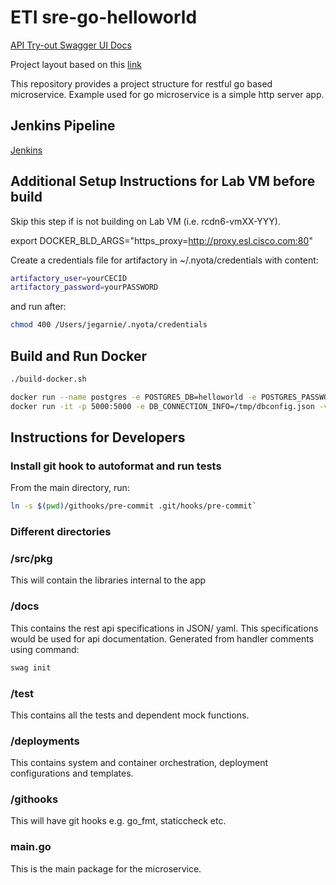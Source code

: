 # ETI sre-go-helloworld

[API Try-out Swagger UI Docs](https://wwwin-github.cisco.com/pages/eti/sre-go-helloworld)

Project layout based on this [link](https://github.com/golang-standards/project-layout)

This repository provides a project structure for restful go based microservice. Example used
for go microservice is a simple http server app.

## Jenkins Pipeline

[Jenkins](https://engci-private-sjc.cisco.com/jenkins/eti-sre/job/SRE/job/pipeline/job/sre-go-helloworld/)

## Additional Setup Instructions for Lab VM before build

Skip this step if is not building on Lab VM (i.e. rcdn6-vmXX-YYY).

export DOCKER_BLD_ARGS="https_proxy=http://proxy.esl.cisco.com:80"

Create a credentials file for artifactory in ~/.nyota/credentials with content:

```bash
artifactory_user=yourCECID
artifactory_password=yourPASSWORD
```

and run after:

```bash
chmod 400 /Users/jegarnie/.nyota/credentials
```

## Build and Run Docker

```bash
./build-docker.sh

docker run --name postgres -e POSTGRES_DB=helloworld -e POSTGRES_PASSWORD=strongpassword -d postgres
docker run -it -p 5000:5000 -e DB_CONNECTION_INFO=/tmp/dbconfig.json -v $PWD/build/:/tmp/  --link postgres:postgre sre-go-helloworld
```

## Instructions for Developers

### Install git hook to autoformat and run tests

From the main directory, run:

```bash
ln -s $(pwd)/githooks/pre-commit .git/hooks/pre-commit`
```

### Different directories

### /src/pkg

  This will contain the libraries internal to the app

### /docs

  This contains the rest api specifications in JSON/ yaml. This specifications
  would be used for api documentation. Generated from handler comments using command:

```bash
swag init
```

### /test

  This contains all the tests and dependent mock functions.

### /deployments

  This contains system and container orchestration, deployment configurations and templates.

### /githooks

  This will have git hooks e.g. go_fmt, staticcheck etc.

### main.go

  This is the main package for the microservice.
